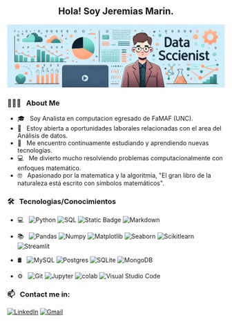 <div align="center">
  <h2>Hola! Soy Jeremias Marin.</h2>  
</div>

![banner](./BANNER_DS.png)




<h3> 👨🏻‍💻 &nbsp; About Me</h3>

- 🎓 &nbsp; Soy Analista en computacion egresado de FaMAF (UNC).
- 💼 &nbsp; Estoy abierta a oportunidades laborales relacionadas con el area del Análisis de datos.
- 🌱 &nbsp; Me encuentro continuamente estudiando y aprendiendo nuevas tecnologías.
- 💻 &nbsp; Me divierto mucho resolviendo problemas computacionalmente con enfoques matemático.
- 🤓 &nbsp; Apasionado por la matematica y la algoritmia, "El gran libro de la naturaleza está escrito con símbolos matemáticos".

<h3> 🛠 &nbsp; Tecnologias/Conocimientos</h3>

- 💻 &nbsp;
  ![Python](https://img.shields.io/badge/-Python-333333?style=flat&logo=python)
  ![SQL](https://img.shields.io/badge/-SQL-333333?style=flat&logo=sql)
 ![Static Badge](https://img.shields.io/badge/-NO_SQL-333333??style=flat)
  ![Markdown](https://img.shields.io/badge/-Markdown-333333?style=flat&logo=markdown)
  
- 📚 &nbsp;
  ![Pandas](https://img.shields.io/badge/-Pandas-333333?style=flat&logo=pandas)
  ![Numpy](https://img.shields.io/badge/-Numpy-333333?style=flat&logo=numpy)
  ![Matplotlib](https://img.shields.io/badge/-Matplotlib-333333?style=flat&logo=matplotlib)
  ![Seaborn](https://img.shields.io/badge/-Seaborn-333333?style=flat&logo=seaborn)
  ![Scikitlearn](https://img.shields.io/badge/-Scikitlearn-333333?style=flat&logo=scikitlearn)
  ![Streamlit](https://img.shields.io/badge/-Streamlit-333333?style=flat&logo=streamlit)
  
- 🛢 &nbsp;
  ![MySQL](https://img.shields.io/badge/-MySQL-333333?style=flat&logo=MySQL)
  ![Postgres](https://img.shields.io/badge/-Postgres-333333?style=flat&logo=postgresql)
  ![SQLite](https://img.shields.io/badge/-SQLite-333333?style=flat&logo=sqlite)
  ![MongoDB](https://img.shields.io/badge/-MongoDB-333333?style=flat&logo=mongodb)
  
- ⚙️ &nbsp;
  ![Git](https://img.shields.io/badge/-Git-333333?style=flat&logo=git)
  ![Jupyter](https://img.shields.io/badge/-Jupyter-333333?style=flat&logo=jupyter)
  ![colab](https://img.shields.io/badge/-colab-333333?style=flat&logo=colabbadge)
  ![Visual Studio Code](https://img.shields.io/badge/-Visual%20Studio%20Code-333333?style=flat&logo=visual-studio-code&logoColor=007ACC)

  
<div>
  <h3> 📫 &nbsp; Contact me in:</h3>
  <a href="https://www.linkedin.com/in/jeremias-marin/"><img alt="LinkedIn" src="https://img.shields.io/badge/LinkedIn-blue?style=flat-square&logo=linkedin"></a>
  <a href="mailto:marin.jeremias.g@gmail.com"><img alt="Gmail" src="https://img.shields.io/badge/Gmail-blue?logo=gmail"/></a>
</div>
